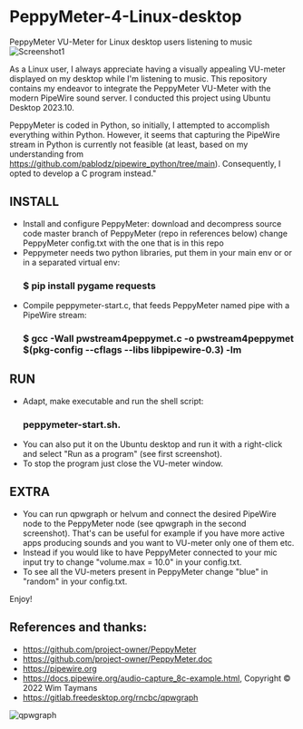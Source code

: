 # PeppyMeter-4-Linux-desktop
PeppyMeter VU-Meter for Linux desktop users listening to music
![Screenshot1](https://github.com/spagoc/PeppyMeter-4-Linux-desktop/assets/1367579/bdacbabb-ee81-4f31-989d-5a7a43f034db)

As a Linux user, I always appreciate having a visually appealing VU-meter displayed on my desktop while I'm listening to music. This repository contains my endeavor to integrate the PeppyMeter VU-Meter with the modern PipeWire sound server. I conducted this project using Ubuntu Desktop 2023.10.

PeppyMeter is coded in Python, so initially, I attempted to accomplish everything within Python. However, it seems that capturing the PipeWire stream in Python is currently not feasible (at least, based on my understanding from https://github.com/pablodz/pipewire_python/tree/main). Consequently, I opted to develop a C program instead."

## INSTALL
* Install and configure PeppyMeter:
  download and decompress source code master branch of PeppyMeter (repo in references below)
  change PeppyMeter config.txt with the one that is in this repo
* Peppymeter needs two python libraries, put them in your main env or or in a separated virtual env:
    ### $ pip install pygame requests  
* Compile peppymeter-start.c, that feeds PeppyMeter named pipe with a PipeWire stream:
    ### $ gcc -Wall pwstream4peppymet.c -o pwstream4peppymet $(pkg-config --cflags --libs libpipewire-0.3) -lm

## RUN
* Adapt, make executable and run the shell script: 
    ### peppymeter-start.sh. 
* You can also put it on the Ubuntu desktop and run it with a right-click and select "Run as a program" (see first screenshot).
* To stop the program just close the VU-meter window.

## EXTRA
* You can run qpwgraph or helvum and connect the desired PipeWire node to the PeppyMeter node (see qpwgraph in the second screenshot). That's can be useful for example if you have more active apps producing sounds and you want to VU-meter only one of them etc.
* Instead if you would like to have PeppyMeter connected to your mic input try to change "volume.max = 10.0" in your config.txt.
* To see all the VU-meters present in PeppyMeter change "blue" in "random" in your config.txt.

Enjoy!

## References and thanks:
* https://github.com/project-owner/PeppyMeter
* https://github.com/project-owner/PeppyMeter.doc
* https://pipewire.org
* https://docs.pipewire.org/audio-capture_8c-example.html, Copyright © 2022 Wim Taymans
* https://gitlab.freedesktop.org/rncbc/qpwgraph

  
![qpwgraph](https://github.com/spagoc/PeppyMeter-4-Linux-desktop/assets/1367579/fad59bef-24b3-44ec-a5dd-9a1e48fcce73)
